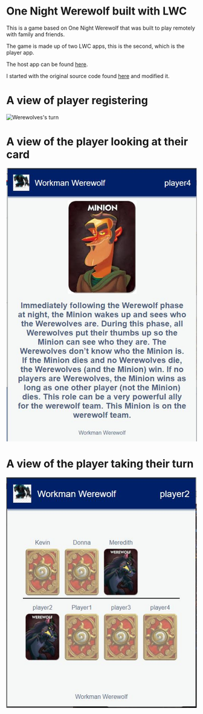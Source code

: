 # One Night Werewolf built with LWC

This is a game based on One Night Werewolf that was built to play remotely with family and friends.

The game is made up of two LWC apps, this is the second, which is the player app.

The host app can be found [here](https://github.com/workmanDX/werewolf-host).

I started with the original source code found [here](https://github.com/fostive/quiz-host-app) and modified it.


# A view of player registering
![Werewolves's turn](images/playeregistration.JPG)


# A view of the player looking at their card
![Player's card](images/playerCard.JPG)


# A view of the player taking their turn
![End of game](images/playerTurn.JPG)
